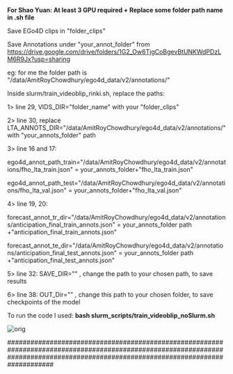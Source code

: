 **For Shao Yuan: At least 3 GPU required + Replace some folder path name in .sh file**

Save EGo4D clips in "folder_clips"

Save Annotations under "your_annot_folder" from https://drive.google.com/drive/folders/1G2_Ow6TjgCoBgevBtUNKWdPDzLM6R9Jx?usp=sharing

eg: for me the folder path is "/data/AmitRoyChowdhury/ego4d_data/v2/annotations/"

Inside slurm/train_videoblip_rinki.sh, replace the paths:


1> line 29, VIDS_DIR="folder_name" with your "folder_clips"

2> line 30, replace LTA_ANNOTS_DIR="/data/AmitRoyChowdhury/ego4d_data/v2/annotations/" with "your_annots_folder" path

3> line 16 and 17:

ego4d_annot_path_train="/data/AmitRoyChowdhury/ego4d_data/v2/annotations/fho_lta_train.json" = your_annots_folder+"fho_lta_train.json"

ego4d_annot_path_test="/data/AmitRoyChowdhury/ego4d_data/v2/annotations/fho_lta_val.json" = your_annots_folder+"fho_lta_val.json"

4> line 19, 20:

forecast_annot_tr_dir="/data/AmitRoyChowdhury/ego4d_data/v2/annotations/anticipation_final_train_annots.json" = your_annots_folder path +"anticipation_final_train_annots.json"

forecast_annot_te_dir="/data/AmitRoyChowdhury/ego4d_data/v2/annotations/anticipation_final_test_annots.json" = your_annots_folder path +"anticipation_final_test_annots.json"

5> line 32: SAVE_DIR="" , change the path to your chosen path, to save results

6> line 38: OUT_Dir="" , change this path to your chosen folder, to save checkpoints of the model

To run the code I used:
**bash slurm_scripts/train_videoblip_noSlurm.sh**


![orig](https://github.com/rinki447/anticipation_Rinki/assets/132046732/fc252891-f688-47e6-a9c8-216bde33dad2)






####################################################################################################################################################################################

